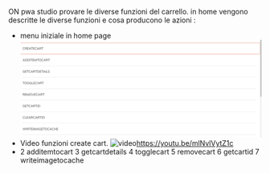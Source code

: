ON pwa studio provare le diverse funzioni del carrello.
in home vengono descritte le diverse funzioni e cosa producono le azioni :
* menu iniziale in home page ![GitHub Logo](/foto/menu.png) 
* Video funzioni create cart.  ![video](url)https://youtu.be/mlNvlVytZ1c
* 2 additemtocart
3 getcartdetails
4 togglecart
5 removecart
6 getcartid
7 writeimagetocache


